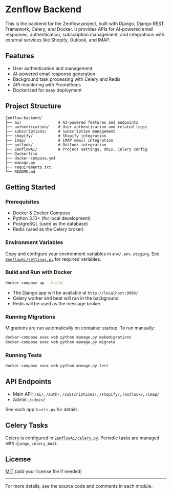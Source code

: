# Zenflow Backend

This is the backend for the Zenflow project, built with Django, Django REST Framework, Celery, and Docker. It provides APIs for AI-powered email responses, authentication, subscription management, and integrations with external services like Shopify, Outlook, and IMAP.

## Features

- User authentication and management
- AI-powered email response generation
- Background task processing with Celery and Redis
- API monitoring with Prometheus
- Dockerized for easy deployment

## Project Structure

```
Zenflow-backend/
├── ai/                # AI-powered features and endpoints
├── authentication/    # User authentication and related logic
├── subscriptions/     # Subscription management
├── shopify/           # Shopify integration
├── imap/              # IMAP email integration
├── outlook/           # Outlook integration
├── ZenflowAi/         # Project settings, URLs, Celery config
├── Dockerfile
├── docker-compose.yml
├── manage.py
├── requirements.txt
└── README.md
```

## Getting Started

### Prerequisites

- Docker & Docker Compose
- Python 3.10+ (for local development)
- PostgreSQL (used as the database)
- Redis (used as the Celery broker)

### Environment Variables

Copy and configure your environment variables in `env/.env.staging`. See [`ZenflowAi/settings.py`](ZenflowAi/settings.py) for required variables.

### Build and Run with Docker

```sh
docker-compose up --build
```

- The Django app will be available at `http://localhost:9096/`
- Celery worker and beat will run in the background
- Redis will be used as the message broker

### Running Migrations

Migrations are run automatically on container startup. To run manually:

```sh
docker-compose exec web python manage.py makemigrations
docker-compose exec web python manage.py migrate
```

### Running Tests

```sh
docker-compose exec web python manage.py test
```

## API Endpoints

- Main API: `/ai/`, `/auth/`, `/subscriptions/`, `/shopify/`, `/outlook/`, `/imap/`
- Admin: `/admin/`

See each app's `urls.py` for details.

## Celery Tasks

Celery is configured in [`ZenflowAi/celery.py`](ZenflowAi/celery.py). Periodic tasks are managed with `django_celery_beat`.

## License

[MIT](LICENSE) (add your license file if needed)

---

For more details, see the source code and comments in each module.